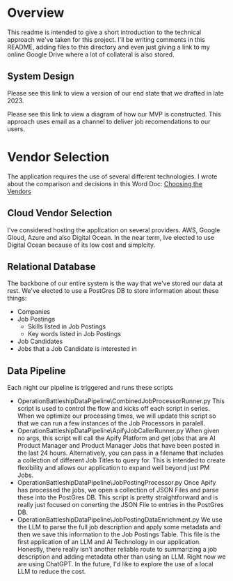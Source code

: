 # Overview
This readme is intended to give a short introduction to the technical approach we've taken for this project. I'll be writing comments in this README, adding files to this directory and even just giving a link to my online Google Drive where a lot of collateral is also stored. 

## System Design
Please see this link to view a version of our end state that we drafted in late 2023. 

Please see this link to view a diagram of how our MVP is constructed. This approach uses email as a channel to deliver job recomendations to our users. 

# Vendor Selection
The application requires the use of several different technologies. I wrote about the comparison and decisions in this Word Doc:
[Choosing the Vendors](https://docs.google.com/document/d/1BYRZwORqREC37Ubvum29JXfbbOKmvNFU3Jxdc50zXqE/edit?usp=sharing)


## Cloud Vendor Selection
I've considered hosting the application on several providers. AWS, Google Gloud, Azure and also Digital Ocean. In the near term, Ive elected to use Digital Ocean because of its low cost and simplcity. 


## Relational Database
The backbone of our entire system is the way that we've stored our data at rest. We've elected to use a PostGres DB to store information about these things:
- Companies
- Job Postings
    - Skills listed in Job Postings
    - Key words listed in Job Postings
- Job Candidates
- Jobs that a Job Candidate is interested in

## Data Pipeline
Each night our pipeline is triggered and runs these scripts
- OperationBattleshipDataPipeline\CombinedJobProcessorRunner.py
    This script is used to control the flow and kicks off each script in series. When we optimize our processing times, we will update this script so that we can run a few instances of the Job Processors in paralell. 
- OperationBattleshipDataPipeline\ApifyJobCallerRunner.py
    When given no args, this script will call the Apify Platform and get jobs that are AI Product Manager and Product Manager Jobs that have been posted in the last 24 hours. Alternatively, you can pass in a filename that includes a collection of different Job Titles to query for. This is intended to create flexibility and allows our application to expand well beyond just PM Jobs. 
- OperationBattleshipDataPipeline\JobPostingProcessor.py
    Once Apify has processed the jobs, we open a collection of JSON Files and parse these into the PostGres DB. This script is pretty straightforward and is really just focused on conerting the JSON File to entries in the PostGres DB. 
- OperationBattleshipDataPipeline\JobPostingDataEnrichment.py
    We use the LLM to parse the full job description and apply some metadata and then we save this information to the Job Postings Table. This file is the first application of an LLM and AI Technology in our application. Honestly, there really isn't another reliable route to summarizing a job description and adding metadata other than using an LLM. Right now we are using ChatGPT. In the future, I'd like to explore the use of a local LLM to reduce the cost. 
